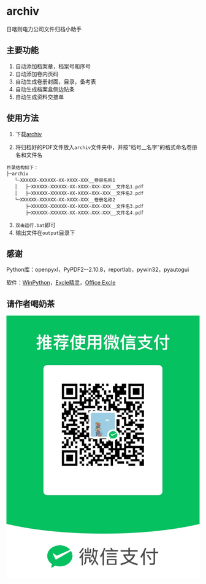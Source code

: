 # archiv

日喀则电力公司文件归档小助手

## 主要功能

1. 自动添加档案章，档案号和序号
2. 自动添加卷内页码
3. 自动生成卷册封面，目录，备考表
4. 自动生成档案盒侧边贴条
5. 自动生成资料交接单

## 使用方法

1. 下载[archiv](https://github.com/rcqed/archiv/releases)

2. 将归档好的PDF文件放入``archiv``文件夹中，并按"档号__名字"的格式命名卷册名和文件名

```
目录结构如下：
├─archiv
   └─XXXXXX-XXXXXX-XX-XXXX-XXX__卷册名称1
   │   ├─XXXXXX-XXXXXX-XX-XXXX-XXX-XXX__文件名1.pdf
   │   ├─XXXXXX-XXXXXX-XX-XXXX-XXX-XXX__文件名2.pdf
   └─XXXXXX-XXXXXX-XX-XXXX-XXX__卷册名称2
       ├─XXXXXX-XXXXXX-XX-XXXX-XXX-XXX__文件名3.pdf
       ├─XXXXXX-XXXXXX-XX-XXXX-XXX-XXX__文件名4.pdf
```

3. ``双击运行.bat``即可
4. 输出文件在``output``目录下

## 感谢

Python库：openpyxl，PyPDF2--2.10.8，reportlab，pywin32，pyautogui

软件：[WinPython](http://winpython.github.io/)，[Excle精灵](https://lestore.lenovo.com/detail/L105090)，[Office Excle](https://www.microsoftstore.com.cn/software/office)

## 请作者喝奶茶

![support](./config/support.png)
